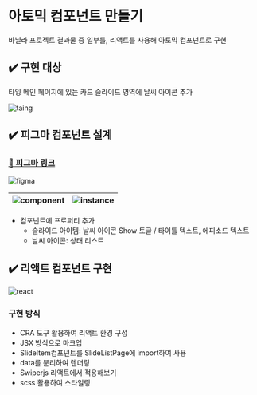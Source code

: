 # 아토믹 컴포넌트 만들기

바닐라 프로젝트 결과물 중 일부를, 리액트를 사용해 아토믹 컴포넌트로 구현

## ✔️ 구현 대상

타잉 메인 페이지에 있는 카드 슬라이드 영역에 날씨 아이콘 추가

<img src="https://github.com/user-attachments/assets/f6bf7e06-da01-4a63-8959-e0a8a4b2bed0" alt="taing">

## ✔️ 피그마 컴포넌트 설계

### [🔗 피그마 링크](https://www.figma.com/design/vFO7G1b4oyV4zzdZfWF8uK/%5B%EA%B3%BC%EC%A0%9C%5D-%EC%95%84%ED%86%A0%EB%AF%B9-%EC%BB%B4%ED%8F%AC%EB%84%8C%ED%8A%B8?node-id=0-1&t=iOfCbUheWYyX7An3-1)

<img src="https://github.com/user-attachments/assets/897ee31f-a2aa-45b0-a967-4d0a58e5ac5d" alt="figma">

| ![component](https://github.com/user-attachments/assets/804a698a-3d41-44b1-ab4f-5c81a360c665) | ![instance](https://github.com/user-attachments/assets/8459be53-33c3-40be-aa8e-f31e9711bca2) |
| --------------------------------------------------------------------------------------------- | -------------------------------------------------------------------------------------------- |

- 컴포넌트에 프로퍼티 추가
  - 슬라이드 아이템: 날씨 아이콘 Show 토글 / 타이틀 텍스트, 에피소드 텍스트
  - 날씨 아이콘: 상태 리스트

## ✔️ 리액트 컴포넌트 구현

<img src="https://github.com/user-attachments/assets/d46406a2-90ee-4c58-93f7-d5348b70e7f1" alt="react">

### 구현 방식

- CRA 도구 활용하여 리액트 환경 구성
- JSX 방식으로 마크업
- SlideItem컴포넌트를 SlideListPage에 import하여 사용
- data를 분리하여 렌더링
- Swiperjs 리액트에서 적용해보기
- scss 활용하여 스타일링
